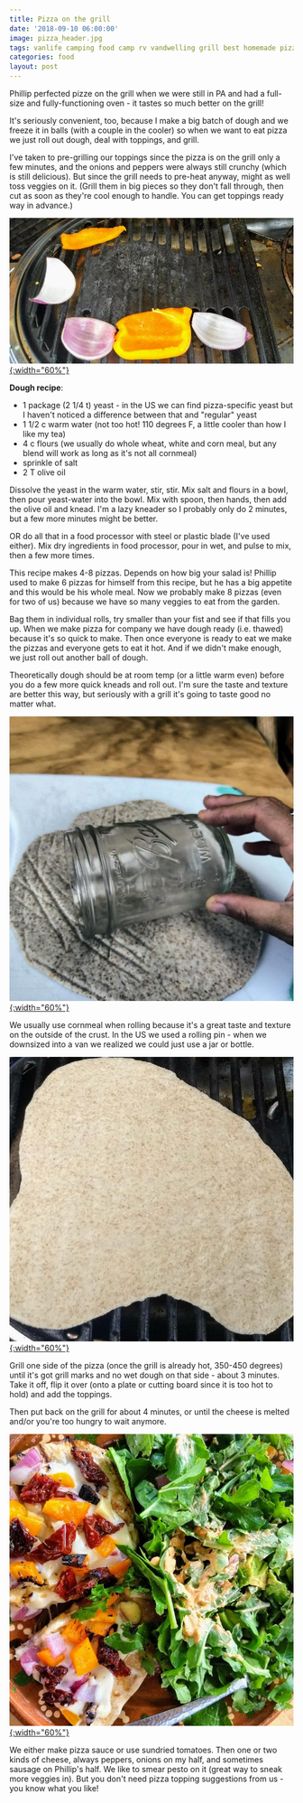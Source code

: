 ```yaml
---
title: Pizza on the grill
date: '2018-09-10 06:00:00'
image: pizza_header.jpg
tags: vanlife camping food camp rv vandwelling grill best homemade pizza crust
categories: food
layout: post
---
```


Phillip perfected pizze on the grill when we were still in PA and had a full-size and fully-functioning oven - it tastes so much better on the grill!

It's seriously convenient, too, because I make a big batch of dough and we freeze it in balls (with a couple in the cooler) so when we want to eat pizza we just roll out dough, deal with toppings, and grill.

I've taken to pre-grilling our toppings since the pizza is on the grill only a few minutes, and the onions and peppers were always still crunchy (which is still delicious). But since the grill needs to pre-heat anyway, might as well toss veggies on it. (Grill them in big pieces so they don't fall through, then cut as soon as they're cool enough to handle. You can get toppings ready way in advance.)

[![](/images/pizza_veggies_.jpg){:width="60%"}](/images/pizza_veggies.jpg)


**Dough recipe**:
* 1 package (2 1/4 t) yeast - in the US we can find pizza-specific yeast but I haven't noticed a difference between that and "regular" yeast
* 1 1/2 c warm water (not too hot! 110 degrees F, a little cooler than how I like my tea)
* 4 c flours (we usually do whole wheat, white and corn meal, but any blend will work as long as it's not all cornmeal)
* sprinkle of salt
* 2 T olive oil

Dissolve the yeast in the warm water, stir, stir. Mix salt and flours in a bowl, then pour yeast-water into the bowl. Mix with spoon, then hands, then add the olive oil and knead. I'm a lazy kneader so I probably only do 2 minutes, but a few more minutes might be better.

OR do all that in a food processor with steel or plastic blade (I've used either). Mix dry ingredients in food processor, pour in wet, and pulse to mix, then a few more times.

This recipe makes 4-8 pizzas. Depends on how big your salad is! Phillip used to make 6 pizzas for himself from this recipe, but he has a big appetite and this would be his whole meal. Now we probably make 8 pizzas (even for two of us) because we have so many veggies to eat from the garden.

Bag them in individual rolls, try smaller than your fist and see if that fills you up. When we make pizza for company we have dough ready (i.e. thawed) because it's so quick to make. Then once everyone is ready to eat we make the pizzas and everyone gets to eat it hot. And if we didn't make enough, we just roll out another ball of dough.

Theoretically dough should be at room temp (or a little warm even) before you do a few more quick kneads and roll out. I'm sure the taste and texture are better this way, but seriously with a grill it's going to taste good no matter what.

[![](/images/rolling_dough_.jpg){:width="60%"}](/images/rolling_dough.jpg)

We usually use cornmeal when rolling because it's a great taste and texture on the outside of the crust. In the US we used a rolling pin - when we downsized into a van we realized we could just use a jar or bottle.

[![](/images/pizza_crust_.jpg){:width="60%"}](/images/pizza_crust.jpg)

Grill one side of the pizza (once the grill is already hot, 350-450 degrees) until it's got grill marks and no wet dough on that side - about 3 minutes. Take it off, flip it over (onto a plate or cutting board since it is too hot to hold) and add the toppings.

Then put back on the grill for about 4 minutes, or until the cheese is melted and/or you're too hungry to wait anymore.

[![](/images/pizza_.jpg){:width="60%"}](/images/pizza.jpg)

We either make pizza sauce or use sundried tomatoes. Then one or two kinds of cheese, always peppers, onions on my half, and sometimes sausage on Phillip's half. We like to smear pesto on it (great way to sneak more veggies in). But you don't need pizza topping suggestions from us - you know what you like!